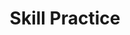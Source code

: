 ---
title: Skill Practice

source:
- title: Common Core Basics
  subject: Social Studies
  chapter: 1
  toc_type: Lesson Review
  toc_number: 1.1
  pages: 18 - 25

questions:
  - excerpt: 1 - 3
    text: >
      <b>The English Bill of Rights</b><br />The 1600s were a time of conflict between the British king, the English people, and Parliament (the British legislature). The conflict ended in 1689 when new monarchs, William III and Mary, accepted the English Bill of Rights. This document helped create a constitutional monarchy. The English Bill of Rights stated that the monarch served at the will of Parliament. The Bill of Rights strengthened the rights of common people; For example, people could no longer be taxed simply because the king wanted money. Laws could not be changed without Parliament's approval. Members of Parliament were to be freely elected. The Bill of Rights guaranteed a just and fair government that answered to the people.<br />
      
      <b>The US Bill of Rights</b><br />To protect the rights of Americans, the US Congress approved the Bill of Rights in 1789. Among the rights protected are the following:
      <ul class="collection">
      <li class="collection-item">Amendment 1: People have the right to practice any religion they choose.</li>
      <li class="collection-item">Amendment 4: People and their homes cannot be searched without probable cause.</li>
      <li class="collection-item">Amendment 8: Persons arrested cannot be punished in cruel or unusual ways.</li>
      <li class="collection-item">Amendment 9: The rights of the people are not limited to the rights listed in the Constitution.</li>
      </ul>
  - number: 1
    text: >
      Why do you think the authors of the US Bill of Rights thought it was necessary to include these rights in the Constitution?
    choice:
      - option: blank
    answer:
      - text: >
          The founders knew that some rights had been abused in the past. They wanted to protect citizens in the new country.
  - number: 2
    text: >
      In what way did the English Bill of Rights influence the US Bill of Rights?
    choice:
      - option: blank
    answer:
      - text: >
          The authors of the Constitution and the Bill of Rights were descended from English people, so English law would have influenced their thinking. They knew that the English Bill of Rights had protected the people from the king, and they thought all people should have those same rights.
  - number: 3
    text: >
      Why do you think the authors of the US Bill of Rights included Amendment 9?
    choice:
      - option: blank
    answer:
      - text: >
          The authors knew they couldn't name every right, but they wanted to protect citizens from all possible abuses by the government.
        
layout: cc_review
---
